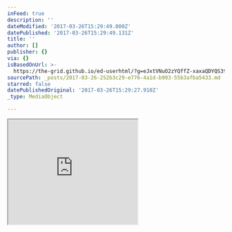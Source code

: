 ```yaml
---
inFeed: true
description: ''
dateModified: '2017-03-26T15:29:49.000Z'
datePublished: '2017-03-26T15:29:49.131Z'
title: ''
author: []
publisher: {}
via: {}
isBasedOnUrl: >-
  https://the-grid.github.io/ed-userhtml/?g=eJxtVNuO2zYQffZ-xaxaQDYQS3tpg9SxjTabPLQwkMU2bR4LihxZtClSISmvlYX_Ja_7Hf6xjiTfZJgGbJM8M-fwcIZjIVcgxSTI2VzyYDqOaWEKV1djx60sPPiqwEngce3jBVuxdjUAZ_kkyLwv3CiOuREYLb6VaKuImzxu_w7volv65FJHC1dnbmOnV-Pr4RD-KH12A8rwJeyYhsPpgbWbXuiI1fA2uYvrqGHBnHs2Vih0jqjuLhDBbuzTHld-7oMwvMxRexhEFpmo-mmpuZdG9wfwsgPST6-3YrbVOQGNz63wGc0fTwT0w6-3i2Rd3j_c3Nw_Y_Z0t0zKh7-M_f7bx7v7rPr0IXwT8ioxRpkIy-NxwsH7HdFxNJNeTRk1t6KkXvZfOhDOlEoYX_7zNBtBuDeqmA9ZUQznxQJ1rsXtzTeFb1Em6zSzKk0552_tOnIUzBIVcWVKEQvmssQwK6LM5yp806Ux2jOp0Y5gVyDdfUmAE_79AckVJRzy0qKrnMfcNTe32_5PmbmJCj0_IyuszJmtHghCfOFP6bvbX3_5eAYSkvsRdM1o7PLSK6SwHclZWAN5RkUyCBR8kKhXqEuEF81y3FwHF-CYM6n2XD0azcKfuij9o2IcM6NE48zKeNvs_Y5rzAuF9Wl3Geu41BiP9gu1EIE_Jx61tJAbDYpkQO0r9csFBfXIqDQPsQ9Ga1xTiYIpQeq2qOupY9pRRg8Coe4LhNEguGrZe5vLmRvFf1MDXLJzP1zJOZU3cc9OtAK5Z6rt6zixEE-3P2DsCkYqfKVwEibkSzh9afJvqBlpa9oi_92-WplK_A6NZZAY6RFq3OH0jeKUVlDMWILkf_CJZ8ivuwiL3lZ7wNP2lTSyCu05yKE-pHlqRKOF_upEhgPSl7vWULF9ddJSb6ADVhbM0oOn_eBSVqnnncQyiqIujlD-cITWr-ugd8FpuqFed31zTFQ_FI8kJHen10TZuSnqcqdvLQX1jknJsxDiGGbIrAaWmJLe0RpGofsOPT6j9Py5uN0-kJ1VCp20MNrhl6qh8maJOmyrejN435TXAV8vHB7e_wGWZ9aV
sourcePath: _posts/2017-03-26-252b3c29-e776-4a1d-b993-55b3afba5433.md
starred: false
datePublishedOriginal: '2017-03-26T15:29:27.910Z'
_type: MediaObject

---
```

<iframe src="https://the-grid.github.io/ed-userhtml/?g=eJxtVNuO2zYQffZ-xaxaQDYQS3tpg9SxjTabPLQwkMU2bR4LihxZtClSISmvlYX_Ja_7Hf6xjiTfZJgGbJM8M-fwcIZjIVcgxSTI2VzyYDqOaWEKV1djx60sPPiqwEngce3jBVuxdjUAZ_kkyLwv3CiOuREYLb6VaKuImzxu_w7volv65FJHC1dnbmOnV-Pr4RD-KH12A8rwJeyYhsPpgbWbXuiI1fA2uYvrqGHBnHs2Vih0jqjuLhDBbuzTHld-7oMwvMxRexhEFpmo-mmpuZdG9wfwsgPST6-3YrbVOQGNz63wGc0fTwT0w6-3i2Rd3j_c3Nw_Y_Z0t0zKh7-M_f7bx7v7rPr0IXwT8ioxRpkIy-NxwsH7HdFxNJNeTRk1t6KkXvZfOhDOlEoYX_7zNBtBuDeqmA9ZUQznxQJ1rsXtzTeFb1Em6zSzKk0552_tOnIUzBIVcWVKEQvmssQwK6LM5yp806Ux2jOp0Y5gVyDdfUmAE_79AckVJRzy0qKrnMfcNTe32_5PmbmJCj0_IyuszJmtHghCfOFP6bvbX3_5eAYSkvsRdM1o7PLSK6SwHclZWAN5RkUyCBR8kKhXqEuEF81y3FwHF-CYM6n2XD0azcKfuij9o2IcM6NE48zKeNvs_Y5rzAuF9Wl3Geu41BiP9gu1EIE_Jx61tJAbDYpkQO0r9csFBfXIqDQPsQ9Ga1xTiYIpQeq2qOupY9pRRg8Coe4LhNEguGrZe5vLmRvFf1MDXLJzP1zJOZU3cc9OtAK5Z6rt6zixEE-3P2DsCkYqfKVwEibkSzh9afJvqBlpa9oi_92-WplK_A6NZZAY6RFq3OH0jeKUVlDMWILkf_CJZ8ivuwiL3lZ7wNP2lTSyCu05yKE-pHlqRKOF_upEhgPSl7vWULF9ddJSb6ADVhbM0oOn_eBSVqnnncQyiqIujlD-cITWr-ugd8FpuqFed31zTFQ_FI8kJHen10TZuSnqcqdvLQX1jknJsxDiGGbIrAaWmJLe0RpGofsOPT6j9Py5uN0-kJ1VCp20MNrhl6qh8maJOmyrejN435TXAV8vHB7e_wGWZ9aV" height="244" style=""></iframe>